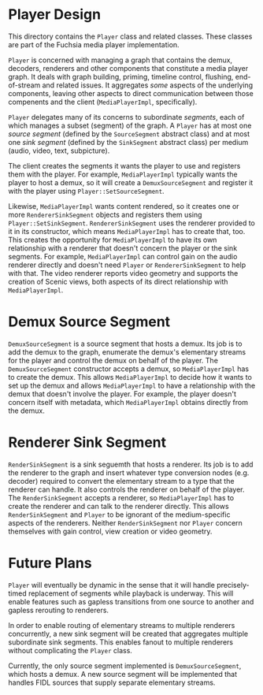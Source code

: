 # Player Design

This directory contains the `Player` class and related classes. These classes
are part of the Fuchsia media player implementation.

`Player` is concerned with managing a graph that contains the demux, decoders,
renderers and other components that constitute a media player graph. It deals
with graph building, priming, timeline control, flushing, end-of-stream and
related issues. It aggregates *some* aspects of the underlying components,
leaving other aspects to direct communication between those compenents and
the client (`MediaPlayerImpl`, specifically).

`Player` delegates many of its concerns to subordinate *segments*, each of which
manages a subset (segment) of the graph. A `Player` has at most one
*source segment* (defined by the `SourceSegment` abstract class) and at most
one *sink segment* (defined by the `SinkSegment` abstract class) per medium
(audio, video, text, subpicture).

The client creates the segments it wants the player to use and registers them
with the player. For example, `MediaPlayerImpl` typically wants the player
to host a demux, so it will create a `DemuxSourceSegment` and register it with
the player using `Player::SetSourceSegment`.

Likewise, `MediaPlayerImpl` wants content rendered, so it creates one or more
`RendererSinkSegment` objects and registers them using `Player::SetSinkSegment`.
`RendererSinkSegment` uses the renderer provided to it in its constructor, which
means `MediaPlayerImpl` has to create that, too. This creates the opportunity
for `MediaPlayerImpl` to have its own relationship with a renderer that doesn't
concern the player or the sink segments. For example, `MediaPlayerImpl` can
control gain on the audio renderer directly and doesn't need `Player` or
`RendererSinkSegment` to help with that. The video renderer reports video
geometry and supports the creation of Scenic views, both aspects of its direct
relationship with `MediaPlayerImpl`.

# Demux Source Segment

`DemuxSourceSegment` is a source segment that hosts a demux. Its job is to
add the demux to the graph, enumerate the demux's elementary streams for the
player and control the demux on behalf of the player. The `DemuxSourceSegment`
constructor accepts a demux, so `MediaPlayerImpl` has to create the demux. This
allows `MediaPlayerImpl` to decide how it wants to set up the demux and allows
`MediaPlayerImpl` to have a relationship with the demux that doesn't involve
the player. For example, the player doesn't concern itself with metadata, which
`MediaPlayerImpl` obtains directly from the demux.

# Renderer Sink Segment

`RenderSinkSegment` is a sink seguemth that hosts a renderer. Its job is to
add the renderer to the graph and insert whatever type conversion nodes (e.g.
decoder) required to convert the elementary stream to a type that the renderer
can handle. It also controls the renderer on behalf of the player. The
`RenderSinkSegment` accepts a renderer, so `MediaPlayerImpl` has to create the
renderer and can talk to the renderer directly. This allows `RenderSinkSegment`
and `Player` to be ignorant of the medium-specific aspects of the renderers.
Neither `RenderSinkSegment` nor `Player` concern themselves with gain control,
view creation or video geometry.

# Future Plans

`Player` will eventually be dynamic in the sense that it will handle
precisely-timed replacement of segments while playback is underway. This
will enable features such as gapless transitions from one source to another
and gapless rerouting to renderers.

In order to enable routing of elementary streams to multiple renderers
concurrently, a new sink segment will be created that aggregates multiple
subordinate sink segments. This enables fanout to multiple renderers without
complicating the `Player` class.

Currently, the only source segment implemented is `DemuxSourceSegment`, which
hosts a demux. A new source segment will be implemented that handles FIDL
sources that supply separate elementary streams.
